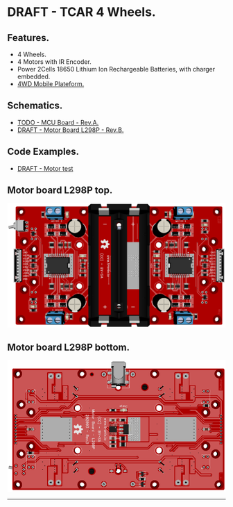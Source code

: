 # DRAFT - TCAR 4 Wheels.

## Features.

- 4 Wheels.
- 4 Motors with IR Encoder.
- Power 2Cells 18650 Lithium Ion Rechargeable Batteries, with charger embedded.
- [4WD Mobile Plateform.](https://www.elecrow.com/4wd-mobile-platform-for-arduino-smart-robot-car-p-1531.html)

## Schematics.

- [TODO - MCU Board - Rev.A.](./tcar-mcu.pdf)
- [DRAFT - Motor Board L298P - Rev.B.](./tcar-motor-l298p.pdf)

## Code Examples.

- [DRAFT - Motor test](./pic24fj-motors.md)

## Motor board L298P top.

![Motor Board L298P Top](./pics/tcar-motor-l298p-top.png)

## Motor board L298P bottom.

![Motor Board L298P Bottom](./pics/tcar-motor-l298p-bottom.png)

---